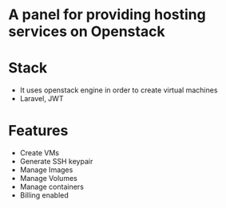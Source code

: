 # A panel for providing hosting services on Openstack

# Stack
- It uses openstack engine in order to create virtual machines
- Laravel, JWT

# Features
- Create VMs
- Generate SSH keypair
- Manage Images
- Manage Volumes
- Manage containers
- Billing enabled
